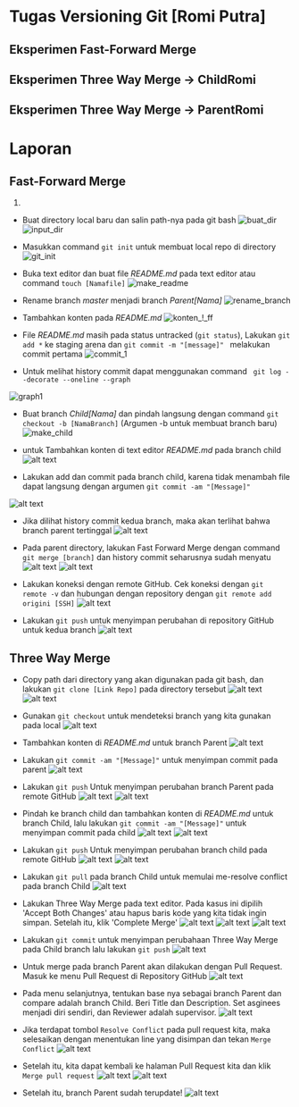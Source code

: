 # Tugas Versioning Git [Romi Putra]

## Eksperimen Fast-Forward Merge

## Eksperimen Three Way Merge -> ChildRomi
## Eksperimen Three Way Merge -> ParentRomi

# Laporan

## Fast-Forward Merge
1. 
- Buat directory local baru dan salin path-nya pada git bash
![buat_dir](img/FF_buat_directory.png)
![input_dir](img/FF_inputpath.png)

- Masukkan command `git init` untuk membuat local repo di directory
![git_init](img/FF_gitinit.png)

- Buka text editor dan buat file *README.md* pada text editor atau command `touch [Namafile]`
![make_readme](img/FF_codeeditor_readme.png)

- Rename branch *master* menjadi branch *Parent[Nama]*
![rename_branch](img/FF_rename_master.png)

- Tambahkan konten pada *README.md*
![konten_!_ff](img/FF_edit_readme_1.png)

- File *README.md* masih pada status untracked (`git status`), Lakukan `git add *` ke staging arena dan `git commit -m "[message]" ` melakukan commit pertama
![commit_1](img/FF_gitadd_gitcommit_add_readme.png)

- Untuk melihat history commit dapat menggunakan command ` git log --decorate --oneline --graph`

![graph1](img/FF_gitstatus_after_1stcommit.png)

- Buat branch *Child[Nama]* dan pindah langsung dengan command `git checkout -b [NamaBranch]` (Argumen -b untuk membuat branch baru)
![make_child](img/FF_make_childbranch.png)


- untuk Tambahkan konten di text editor *README.md* pada branch child
![alt text](img/FF_edit_readme_child.png)

- Lakukan add dan commit pada branch child, karena tidak menambah file dapat langsung dengan argumen `git commit -am "[Message]"`

![alt text](img/FF_commit_onbranch.png)

- Jika dilihat history commit kedua branch, maka akan terlihat bahwa branch parent tertinggal
![alt text](img/FF_compare_graph_before_merge.png)

- Pada parent directory, lakukan Fast Forward Merge dengan command `git merge [branch]` dan history commit seharusnya sudah menyatu
![alt text](img/FF_git_merge.png)
![alt text](img/FF_git_merge_v2.png)

- Lakukan koneksi dengan remote GitHub. Cek koneksi dengan `git remote -v` dan hubungan dengan repository dengan `git remote add origini [SSH]`
![alt text](img/FF_connect_remote.png)

- Lakukan `git push` untuk menyimpan perubahan di repository GitHub untuk kedua branch
![alt text](img/FF_gitpush.png)


## Three Way Merge
- Copy path dari directory yang akan digunakan pada git bash, dan lakukan `git clone [Link Repo]` pada directory tersebut
![alt text](img/TW_copypath.png)
![alt text](img/TW_gitclone.png)

- Gunakan `git checkout` untuk mendeteksi branch yang kita gunakan pada local
![alt text](img/TW_detect_branch.png)

- Tambahkan konten di *README.md* untuk branch Parent
![alt text](img/TW_edit_dari_parent.png)

- Lakukan `git commit -am "[Message]"` untuk menyimpan commit pada parent
![alt text](img/TW_commit_parent.png)

- Lakukan `git push` Untuk menyimpan perubahan branch Parent pada remote GitHub
![alt text](img/TW_gitpush_parent.png)
![alt text](img/TW_tempresult_parent.png)

- Pindah ke branch child dan tambahkan konten di *README.md* untuk branch Child, lalu lakukan `git commit -am "[Message]"` untuk menyimpan commit pada child
![alt text](img/TW_edit_dari_child.png)
![alt text](img/TW_commit_child.png)

- Lakukan `git push` Untuk menyimpan perubahan branch child pada remote GitHub
![alt text](img/TW_gitpush_child.png)
![alt text](img/TW_tempresult_child.png)

- Lakukan `git pull` pada branch Child untuk memulai me-resolve conflict pada branch Child
![alt text](img/TW_gitpull.png)

- Lakukan Three Way Merge pada text editor. Pada kasus ini dipilih 'Accept Both Changes' atau hapus baris kode yang kita tidak ingin simpan. Setelah itu, klik 'Complete Merge'
![alt text](img/TW_result_conflict_child.png)
![alt text](img/TW_complete_merge.png)
![alt text](img/TW_result_conflict_child_after.png)

- Lakukan `git commit` untuk menyimpan perubahaan Three Way Merge pada Child branch lalu lakukan `git push`
![alt text](img/TW_commit_after_resolved_child.png)

- Untuk merge pada branch Parent akan dilakukan dengan Pull Request. Masuk ke menu Pull Request di Repository GitHub
![alt text](img/TW_step1_PR.png)

- Pada menu selanjutnya, tentukan base nya sebagai branch Parent dan compare adalah branch Child. Beri Title dan Description. Set asginees menjadi diri sendiri, dan Reviewer adalah supervisor.
![alt text](img/TW_pullrequest_setasginees.png)

- Jika terdapat tombol `Resolve Conflict` pada pull request kita, maka selesaikan dengan menentukan line yang disimpan dan tekan `Merge Conflict`
![alt text](img/TW_commitmerge.png)

- Setelah itu, kita dapat kembali ke halaman Pull Request kita dan klik `Merge pull request`
![alt text](TW_mergepullreq.png)
![alt text](TW_mergepullreq_done.png)

- Setelah itu, branch Parent sudah terupdate!
![alt text](img/TW_result_github_parent.png)

